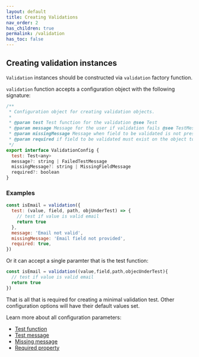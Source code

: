 ```yaml
---
layout: default
title: Creating Validations
nav_order: 2
has_children: true
permalink: /validation
has_toc: false
---
```


## Creating validation instances

`Validation` instances should be constructed via `validation` factory function.

`validation` function accepts a configuration object with the following signature:

```js
/**
 * Configuration object for creating validation objects.
 *
 * @param test Test function for the validation @see Test
 * @param message Message for the user if validation fails @see TestMessage
 * @param missingMessage Message when field to be validated is not present @see MissingFieldMessage
 * @param required if field to be validated must exist on the object to be validated.
 */
export interface ValidationConfig {
  test: Test<any>
  message?: string | FailedTestMessage
  missingMessage?: string | MissingFieldMessage
  required?: boolean
}
```

### Examples

```js
const isEmail = validation({
  test: (value, field, path, objUnderTest) => {
    // test if value is valid email
    return true
  },
  message: 'Email not valid',
  missingMessage: 'Email field not provided',
  required: true,
})
```

Or it can accept a single paramter that is the test function:

```js
const isEmail = validation((value,field,path,objecUnderTest){
  // test if value is valid email
  return true
})

```

That is all that is required for creating a minimal validation test. Other configuration options will have their default values set.

Learn more about all configuration parameters:

- [Test function](test-function)
- [Test message](test-message)
- [Missing message](missing-message)
- [Required property](required-property)
